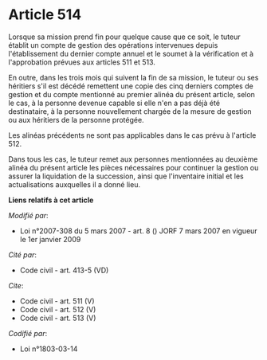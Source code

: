 # Article 514

Lorsque sa mission prend fin pour quelque cause que ce soit, le tuteur établit un compte de gestion des opérations
intervenues depuis l'établissement du dernier compte annuel et le soumet à la vérification et à l'approbation prévues aux
articles 511 et 513. 

En outre, dans les trois mois qui suivent la fin de sa mission, le tuteur ou ses héritiers s'il est décédé remettent une
copie des cinq derniers comptes de gestion et du compte mentionné au premier alinéa du présent article, selon le cas, à la
personne devenue capable si elle n'en a pas déjà été destinataire, à la personne nouvellement chargée de la mesure de gestion
ou aux héritiers de la personne protégée. 

Les alinéas précédents ne sont pas applicables dans le cas prévu à l'article 512. 

Dans tous les cas, le tuteur remet aux personnes mentionnées au deuxième alinéa du présent article les pièces nécessaires
pour continuer la gestion ou assurer la liquidation de la succession, ainsi que l'inventaire initial et les actualisations
auxquelles il a donné lieu.

**Liens relatifs à cet article**

_Modifié par_:

  - Loi n°2007-308 du 5 mars 2007 - art. 8 () JORF 7 mars 2007 en vigueur le 1er janvier 2009

_Cité par_:

  - Code civil - art. 413-5 (VD)

_Cite_:

  - Code civil - art. 511 (V)
  - Code civil - art. 512 (V)
  - Code civil - art. 513 (V)

_Codifié par_:

  - Loi n°1803-03-14
